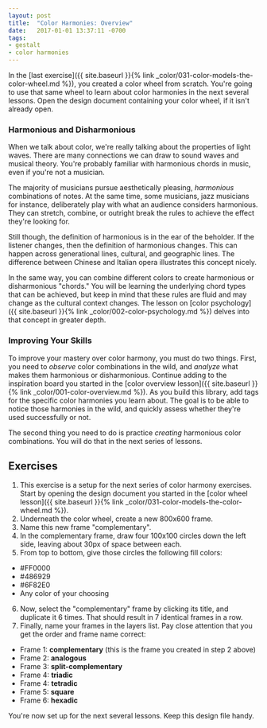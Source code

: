 ```yaml
---
layout: post
title:  "Color Harmonies: Overview"
date:   2017-01-01 13:37:11 -0700
tags:
- gestalt
- color harmonies
---
```

In the [last exercise]({{ site.baseurl }}{% link _color/031-color-models-the-color-wheel.md %}), you created a color wheel from scratch. You're going to use that same wheel to learn about color harmonies in the next several lessons. Open the design document containing your color wheel, if it isn't already open.

### Harmonious and Disharmonious
When we talk about color, we're really talking about the properties of light waves. There are many connections we can draw to sound waves and musical theory. You're probably familiar with harmonious chords in music, even if you're not a musician.

The majority of musicians pursue aesthetically pleasing, *harmonious* combinations of notes. At the same time, some musicians, jazz musicians for instance, deliberately play with what an audience considers harmonious. They can stretch, combine, or outright break the rules to achieve the effect they're looking for.

Still though, the definition of harmonious is in the ear of the beholder. If the listener changes, then the definition of harmonious changes. This can happen across generational lines, cultural, and geographic lines. The difference between Chinese and Italian opera illustrates this concept nicely.

In the same way, you can combine different colors to create harmonious or disharmonious "chords." You will be learning the underlying chord types that can be achieved, but keep in mind that these rules are fluid and may change as the cultural context changes. The lesson on [color psychology]({{ site.baseurl }}{% link _color/002-color-psychology.md %}) delves into that concept in greater depth.

### Improving Your Skills

To improve your mastery over color harmony, you must do two things. First, you need to *observe* color combinations in the wild, and *analyze* what makes them harmonious or disharmonious. Continue adding to the inspiration board you started in the [color overview lesson]({{ site.baseurl }}{% link _color/001-color-overview.md %}). As you build this library, add tags for the specific color harmonies you learn about. The goal is to be able to notice those harmonies in the wild, and quickly assess whether they're used successfully or not.

The second thing you need to do is practice *creating* harmonious color combinations. You will do that in the next series of lessons.

<!--more-->
## Exercises

1. This exercise is a setup for the next series of color harmony exercises. Start by opening the design document you started in the [color wheel lesson]({{ site.baseurl }}{% link _color/031-color-models-the-color-wheel.md %}).
2. Underneath the color wheel, create a new 800x600 frame.
3. Name this new frame "complementary".
4. In the complementary frame, draw four 100x100 circles down the left side, leaving about 30px of space between each.
5. From top to bottom, give those circles the following fill colors:
  * #FF0000
  * #486929
  * #6F82E0
  * Any color of your choosing
6. Now, select the "complementary" frame by clicking its title, and <span data-keyCombo="duplicate">duplicate</span> it 6 times. That should result in 7 identical frames in a row.
7. Finally, name your frames in the layers list. Pay close attention that you get the order and frame name correct:
  * Frame 1: **complementary** (this is the frame you created in step 2 above)
  * Frame 2: **analogous**
  * Frame 3: **split-complementary**
  * Frame 4: **triadic**
  * Frame 4: **tetradic**
  * Frame 5: **square**
  * Frame 6: **hexadic**

You're now set up for the next several lessons. Keep this design file handy.
